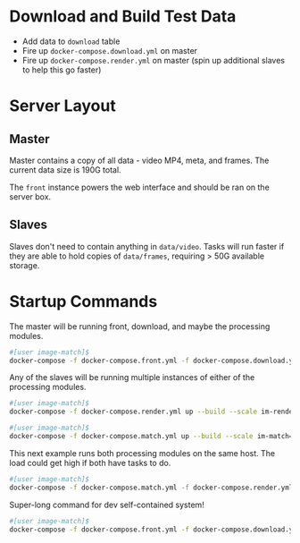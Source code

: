 # Download and Build Test Data

- Add data to `download` table
- Fire up `docker-compose.download.yml` on master
- Fire up `docker-compose.render.yml` on master (spin up additional slaves to help this go faster)

# Server Layout

## Master

Master contains a copy of all data - video MP4, meta, and frames.  The current data size is 190G total.

The `front` instance powers the web interface and should be ran on the server box.

## Slaves

Slaves don't need to contain anything in `data/video`.  Tasks will run faster if they are able to hold copies of `data/frames`, requiring > 50G available storage.

# Startup Commands

The master will be running front, download, and maybe the processing modules.

```bash
#[user image-match]$
docker-compose -f docker-compose.front.yml -f docker-compose.download.yml -f docker-compose.render.yml -f docker-compose.match.yml up --build
```

Any of the slaves will be running multiple instances of either of the processing modules.

```bash
#[user image-match]$
docker-compose -f docker-compose.render.yml up --build --scale im-render=2
```

```bash
#[user image-match]$
docker-compose -f docker-compose.match.yml up --build --scale im-match=2
```

This next example runs both processing modules on the same host.  The load could get high if both have tasks to do.

```bash
#[user image-match]$
docker-compose -f docker-compose.match.yml -f docker-compose.render.yml up --build --scale im-match=2 im-render=2
```

Super-long command for dev self-contained system!

```bash
#[user image-match]$
docker-compose -f docker-compose.front.yml -f docker-compose.download.yml -f docker-compose.render.yml -f docker-compose.match.yml -f docker-compose.sandbox.yml up --build
```
